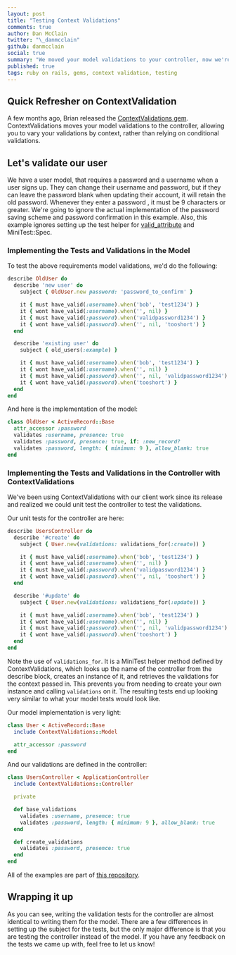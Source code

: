 ```yaml
---
layout: post
title: "Testing Context Validations"
comments: true
author: Dan McClain
twitter: "\_danmcclain"
github: danmcclain
social: true
summary: "We moved your model validations to your controller, now we're going to help you test them"
published: true
tags: ruby on rails, gems, context validation, testing
---
```


## Quick Refresher on ContextValidation
A few months ago, Brian released the [ContextValidations gem](http://reefpoints.dockyard.com/ruby/2013/05/09/context-validations.html).
ContextValidations moves your model validations to the controller,
allowing you to vary your validations by context, rather than relying on
conditional validations.

## Let's validate our user

We have a user model, that requires a password and a username when a
user signs up. They can change their username and password, but if they
can leave the password blank when updating their account, it will retain
the old password. Whenever they enter a password , it must be 9
characters or greater. We're going to ignore the actual implementation
of the password saving scheme and password confirmation in this example.
Also, this example ignores setting up the test helper for [valid\_attribute](https://github.com/bcardarella/valid_attribute)
and MiniTest::Spec.

### Implementing the Tests and Validations in the Model

To test the above requirements model validations, we'd do the following:

```ruby
describe OldUser do
  describe 'new user' do
    subject { OldUser.new password: 'password_to_confirm' }

    it { must have_valid(:username).when('bob', 'test1234') }
    it { wont have_valid(:username).when('', nil) }
    it { must have_valid(:password).when('validpassword1234') }
    it { wont have_valid(:password).when('', nil, 'tooshort') }
  end

  describe 'existing user' do
    subject { old_users(:example) }

    it { must have_valid(:username).when('bob', 'test1234') }
    it { wont have_valid(:username).when('', nil) }
    it { must have_valid(:password).when('', nil, 'validpassword1234') }
    it { wont have_valid(:password).when('tooshort') }
  end
end
```

And here is the implementation of the model:

```ruby
class OldUser < ActiveRecord::Base
  attr_accessor :password
  validates :username, presence: true
  validates :password, presence: true, if: :new_record?
  validates :password, length: { minimum: 9 }, allow_blank: true
end
```

### Implementing the Tests and Validations in the Controller with ContextValidations

We've been using ContextValidations with our client work since its
release and realized we could unit test the controller to test the
validations.

Our unit tests for the controller are here:

```ruby
describe UsersController do
  describe '#create' do
    subject { User.new(validations: validations_for(:create)) }

    it { must have_valid(:username).when('bob', 'test1234') }
    it { wont have_valid(:username).when('', nil) }
    it { must have_valid(:password).when('validpassword1234') }
    it { wont have_valid(:password).when('', nil, 'tooshort') }
  end

  describe '#update' do
    subject { User.new(validations: validations_for(:update)) }

    it { must have_valid(:username).when('bob', 'test1234') }
    it { wont have_valid(:username).when('', nil) }
    it { must have_valid(:password).when('', nil, 'validpassword1234') }
    it { wont have_valid(:password).when('tooshort') }
  end
end
```

Note the use of `validations_for`. It is a MiniTest
helper method defined by ContextValidations, which looks up the name
of the controller from the describe block, creates an instance of it,
and retrieves the validations for the context passed in. This prevents
you from needing to create your own instance and calling `validations`
on it. The resulting tests end up looking very similar to what your
model tests would look like.

Our model implementation is very light:

```ruby
class User < ActiveRecord::Base
  include ContextValidations::Model

  attr_accessor :password
end
```

And our validations are defined in the controller:

```ruby
class UsersController < ApplicationController
  include ContextValidations::Controller

  private

  def base_validations
    validates :username, presence: true
    validates :password, length: { minimum: 9 }, allow_blank: true
  end

  def create_validations
    validates :password, presence: true
  end
end
```

All of the examples are part of [this repository](https://github.com/dockyard/testing_context_validations).

## Wrapping it up

As you can see, writing the validation tests for the controller are
almost identical to writing them for the model. There are a few
differences in setting up the subject for the tests, but the only major
difference is that you are testing the controller instead of the model.
If you have any feedback on the tests we came up with, feel free to let
us know!
